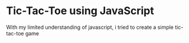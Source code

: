 # Tic-Tac-Toe using JavaScript 

With my limited understanding of javascript, i tried to create a simple tic-tac-toe game
